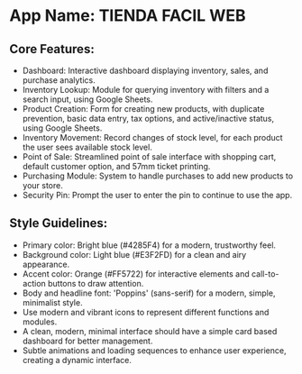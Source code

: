 # **App Name**: TIENDA FACIL WEB

## Core Features:

- Dashboard: Interactive dashboard displaying inventory, sales, and purchase analytics.
- Inventory Lookup: Module for querying inventory with filters and a search input, using Google Sheets.
- Product Creation: Form for creating new products, with duplicate prevention, basic data entry, tax options, and active/inactive status, using Google Sheets.
- Inventory Movement: Record changes of stock level, for each product the user sees available stock level.
- Point of Sale: Streamlined point of sale interface with shopping cart, default customer option, and 57mm ticket printing.
- Purchasing Module: System to handle purchases to add new products to your store.
- Security Pin: Prompt the user to enter the pin to continue to use the app.

## Style Guidelines:

- Primary color: Bright blue (#4285F4) for a modern, trustworthy feel.
- Background color: Light blue (#E3F2FD) for a clean and airy appearance.
- Accent color: Orange (#FF5722) for interactive elements and call-to-action buttons to draw attention.
- Body and headline font: 'Poppins' (sans-serif) for a modern, simple, minimalist style.
- Use modern and vibrant icons to represent different functions and modules.
- A clean, modern, minimal interface should have a simple card based dashboard for better management.
- Subtle animations and loading sequences to enhance user experience, creating a dynamic interface.